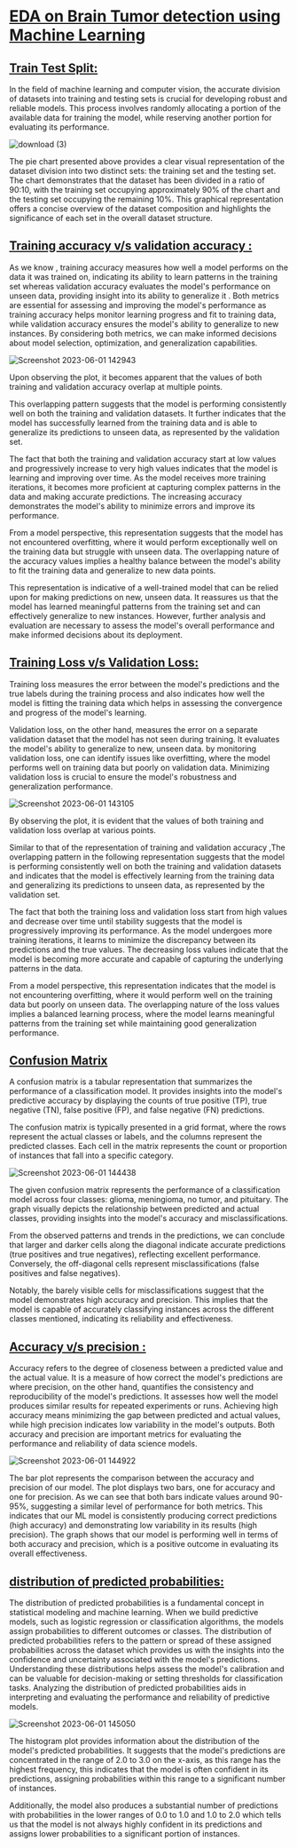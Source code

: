 <u><h1>EDA on Brain Tumor detection using Machine Learning</h1></u>


<u><h2>Train Test Split:</h2></u>

In the field of machine learning and computer vision, the accurate division of datasets into training and testing sets is crucial for developing robust and reliable models. This process involves randomly allocating a portion of the available data for training the model, while reserving another portion for evaluating its performance. 

![download (3)](https://github.com/restlesshornet/MRI-Brain-Tumor-Diagnosis/assets/88588444/feeeee51-75fc-47cc-b28f-738b09b46cae)

The pie chart presented above provides a clear visual representation of the dataset division into two distinct sets: the training set and the testing set. The chart demonstrates that the dataset has been divided in a ratio of 90:10, with the training set occupying approximately 90% of the chart and the testing set occupying the remaining 10%. This graphical representation offers a concise overview of the dataset composition and highlights the significance of each set in the overall dataset structure.

<u><h2>Training accuracy v/s validation accuracy :</h2></u>

As we know , training accuracy measures how well a model performs on the data it was trained on, indicating its ability to learn patterns in the training set whereas validation accuracy evaluates the model's performance on unseen data, providing insight into its ability to generalize it . Both metrics are essential for assessing and improving the model's performance as training accuracy helps monitor learning progress and fit to training data, while validation accuracy ensures the model's ability to generalize to new instances. By considering both metrics, we can make informed decisions about model selection, optimization, and generalization capabilities.

![Screenshot 2023-06-01 142943](https://github.com/restlesshornet/MRI-Brain-Tumor-Diagnosis/assets/88588444/adea6978-95df-43d1-a5f3-8d0d22cbeb12)

Upon observing the plot, it becomes apparent that the values of both training and validation accuracy overlap at multiple points.

This overlapping pattern suggests that the model is performing consistently well on both the training and validation datasets. It further indicates that the model has successfully learned from the training data and is able to generalize its predictions to unseen data, as represented by the validation set.

The fact that both the training and validation accuracy start at low values and progressively increase to very high values indicates that the model is learning and improving over time. As the model receives more training iterations, it becomes more proficient at capturing complex patterns in the data and making accurate predictions. The increasing accuracy demonstrates the model's ability to minimize errors and improve its performance.

From a model perspective, this representation suggests that the model has not encountered overfitting, where it would perform exceptionally well on the training data but struggle with unseen data. The overlapping nature of the accuracy values implies a healthy balance between the model's ability to fit the training data and generalize to new data points.

This representation is indicative of a well-trained model that can be relied upon for making predictions on new, unseen data. It reassures us that the model has learned meaningful patterns from the training set and can effectively generalize to new instances. However, further analysis and evaluation are necessary to assess the model's overall performance and make informed decisions about its deployment.

<u><h2>Training Loss v/s Validation Loss:</h2></u>

Training loss measures the error between the model's predictions and the true labels during the training process and also indicates how well the model is fitting the training data which helps in assessing the convergence and progress of the model's learning. 

Validation loss, on the other hand, measures the error on a separate validation dataset that the model has not seen during training. It evaluates the model's ability to generalize to new, unseen data. by monitoring validation loss, one can identify issues like overfitting, where the model performs well on training data but poorly on validation data. Minimizing validation loss is crucial to ensure the model's robustness and generalization performance.

![Screenshot 2023-06-01 143105](https://github.com/restlesshornet/MRI-Brain-Tumor-Diagnosis/assets/88588444/63f2340e-b12b-4961-9fb8-490daddefd6d)

By observing the plot, it is evident that the values of both training and validation loss overlap at various points.

Similar to that of the representation of training and validation accuracy ,The overlapping pattern in the following representation suggests that the model is performing consistently well on both the training and validation datasets and indicates that the model is effectively learning from the training data and generalizing its predictions to unseen data, as represented by the validation set.

The fact that both the training loss and validation loss start from high values and decrease over time until stability suggests that the model is progressively improving its performance. As the model undergoes more training iterations, it learns to minimize the discrepancy between its predictions and the true values. The decreasing loss values indicate that the model is becoming more accurate and capable of capturing the underlying patterns in the data.

From a model perspective, this representation indicates that the model is not encountering overfitting, where it would perform well on the training data but poorly on unseen data. The overlapping nature of the loss values implies a balanced learning process, where the model learns meaningful patterns from the training set while maintaining good generalization performance.

<u><h2>Confusion Matrix</h2></u>

A confusion matrix is a tabular representation that summarizes the performance of a classification model. It provides insights into the model's predictive accuracy by displaying the counts of true positive (TP), true negative (TN), false positive (FP), and false negative (FN) predictions.

The confusion matrix is typically presented in a grid format, where the rows represent the actual classes or labels, and the columns represent the predicted classes. Each cell in the matrix represents the count or proportion of instances that fall into a specific category.

![Screenshot 2023-06-01 144438](https://github.com/restlesshornet/MRI-Brain-Tumor-Diagnosis/assets/88588444/260ebfcd-e914-4430-be3d-f3ee73eb8071)

The given confusion matrix represents the performance of a classification model across four classes: glioma, meningioma, no tumor, and pituitary. The graph visually depicts the relationship between predicted and actual classes, providing insights into the model's accuracy and misclassifications.

From the observed patterns and trends in the predictions, we can conclude that larger and darker cells along the diagonal indicate accurate predictions (true positives and true negatives), reflecting excellent performance. Conversely, the off-diagonal cells represent misclassifications (false positives and false negatives).

Notably, the barely visible cells for misclassifications suggest that the model demonstrates high accuracy and precision. This implies that the model is capable of accurately classifying instances across the different classes mentioned, indicating its reliability and effectiveness.



<u><h2>Accuracy v/s precision :</h2></u>

Accuracy refers to the degree of closeness between a predicted value and the actual value. It is a measure of how correct the model's predictions are where precision, on the other hand, quantifies the consistency and reproducibility of the model's predictions. It assesses how well the model produces similar results for repeated experiments or runs. Achieving high accuracy means minimizing the gap between predicted and actual values, while high precision indicates low variability in the model's outputs. Both accuracy and precision are important metrics for evaluating the performance and reliability of data science models.

![Screenshot 2023-06-01 144922](https://github.com/restlesshornet/MRI-Brain-Tumor-Diagnosis/assets/88588444/cd55ef4f-b7dd-47e7-9244-1dea3cb1154a)

The bar plot represents the comparison between the accuracy and precision of our model. The plot displays two bars, one for accuracy and one for precision. As we can see that both bars indicate values around 90-95%, suggesting a similar level of performance for both metrics. This indicates that our ML model is consistently producing correct predictions (high accuracy) and demonstrating low variability in its results (high precision). The graph shows that our model is performing well in terms of both accuracy and precision, which is a positive outcome in evaluating its overall effectiveness.

<u><h2>distribution of predicted probabilities:</h2></u>

The distribution of predicted probabilities is a fundamental concept in statistical modeling and machine learning. When we build predictive models, such as logistic regression or classification algorithms, the models assign probabilities to different outcomes or classes. The distribution of predicted probabilities refers to the pattern or spread of these assigned probabilities across the dataset which provides us with the insights into the confidence and uncertainty associated with the model's predictions. Understanding these distributions helps assess the model's calibration and can be valuable for decision-making or setting thresholds for classification tasks. Analyzing the distribution of predicted probabilities aids in interpreting and evaluating the performance and reliability of predictive models.

![Screenshot 2023-06-01 145050](https://github.com/restlesshornet/MRI-Brain-Tumor-Diagnosis/assets/88588444/a5274685-6311-4db0-ae41-f2634cbe5689)

The histogram plot provides information about the distribution of the model's predicted probabilities. It suggests that the model's predictions are concentrated in the range of 2.0 to 3.0 on the x-axis, as this range has the highest frequency, this indicates that the model is often confident in its predictions, assigning probabilities within this range to a significant number of instances.

Additionally, the model also produces a substantial number of predictions with probabilities in the lower ranges of 0.0 to 1.0 and 1.0 to 2.0 which tells us that the model is not always highly confident in its predictions and assigns lower probabilities to a significant portion of instances.

